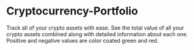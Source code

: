 # Cryptocurrency-Portfolio
Track all of your crypto assets with ease. See the total value of all your crypto assets combined along with detailed information about each one. Positive and negative values are color coated green and red.
